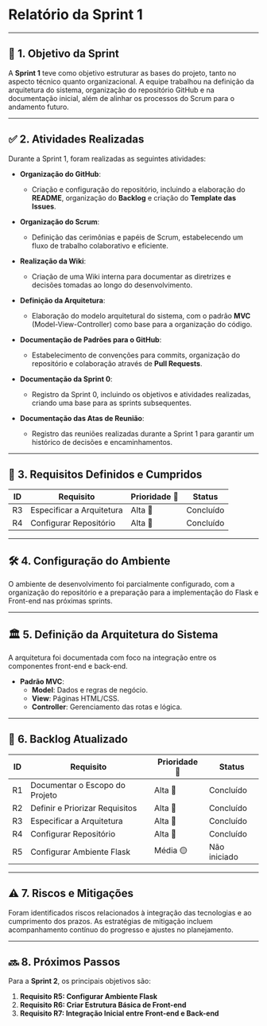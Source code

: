 # **Relatório da Sprint 1**

---

## 🎯 **1. Objetivo da Sprint**

A **Sprint 1** teve como objetivo estruturar as bases do projeto, tanto no aspecto técnico quanto organizacional. A equipe trabalhou na definição da arquitetura do sistema, organização do repositório GitHub e na documentação inicial, além de alinhar os processos do Scrum para o andamento futuro.

---

## ✅ **2. Atividades Realizadas**

Durante a Sprint 1, foram realizadas as seguintes atividades:

- **Organização do GitHub**:
  - Criação e configuração do repositório, incluindo a elaboração do **README**, organização do **Backlog** e criação do **Template das Issues**.
  
- **Organização do Scrum**:
  - Definição das cerimônias e papéis de Scrum, estabelecendo um fluxo de trabalho colaborativo e eficiente.

- **Realização da Wiki**:
  - Criação de uma Wiki interna para documentar as diretrizes e decisões tomadas ao longo do desenvolvimento.

- **Definição da Arquitetura**:
  - Elaboração do modelo arquitetural do sistema, com o padrão **MVC** (Model-View-Controller) como base para a organização do código.

- **Documentação de Padrões para o GitHub**:
  - Estabelecimento de convenções para commits, organização do repositório e colaboração através de **Pull Requests**.

- **Documentação da Sprint 0**:
  - Registro da Sprint 0, incluindo os objetivos e atividades realizadas, criando uma base para as sprints subsequentes.

- **Documentação das Atas de Reunião**:
  - Registro das reuniões realizadas durante a Sprint 1 para garantir um histórico de decisões e encaminhamentos.

---

## 📝 **3. Requisitos Definidos e Cumpridos**

| ID  | Requisito                        | Prioridade 🚨 | Status        |
|-----|----------------------------------|---------------|---------------|
| R3  | Especificar a Arquitetura        | Alta 🔴       | Concluído     |
| R4  | Configurar Repositório           | Alta 🔴       | Concluído     |

---

## 🛠️ **4. Configuração do Ambiente**

O ambiente de desenvolvimento foi parcialmente configurado, com a organização do repositório e a preparação para a implementação do Flask e Front-end nas próximas sprints.

---

## 🏛️ **5. Definição da Arquitetura do Sistema**

A arquitetura foi documentada com foco na integração entre os componentes front-end e back-end.

- **Padrão MVC**:
  - **Model**: Dados e regras de negócio.
  - **View**: Páginas HTML/CSS.
  - **Controller**: Gerenciamento das rotas e lógica.

---

## 📅 **6. Backlog Atualizado**

| ID  | Requisito                        | Prioridade 🚨 | Status        |
|-----|----------------------------------|---------------|---------------|
| R1  | Documentar o Escopo do Projeto   | Alta 🔴       | Concluído     |
| R2  | Definir e Priorizar Requisitos   | Alta 🔴       | Concluído     |
| R3  | Especificar a Arquitetura        | Alta 🔴       | Concluído     |
| R4  | Configurar Repositório           | Alta 🔴       | Concluído     |
| R5  | Configurar Ambiente Flask        | Média 🟡      | Não iniciado  |

---

## ⚠️ **7. Riscos e Mitigações**

Foram identificados riscos relacionados à integração das tecnologias e ao cumprimento dos prazos. As estratégias de mitigação incluem acompanhamento contínuo do progresso e ajustes no planejamento.

---

## 🔜 **8. Próximos Passos**

Para a **Sprint 2**, os principais objetivos são:

1. **Requisito R5: Configurar Ambiente Flask**
2. **Requisito R6: Criar Estrutura Básica de Front-end**
3. **Requisito R7: Integração Inicial entre Front-end e Back-end**
